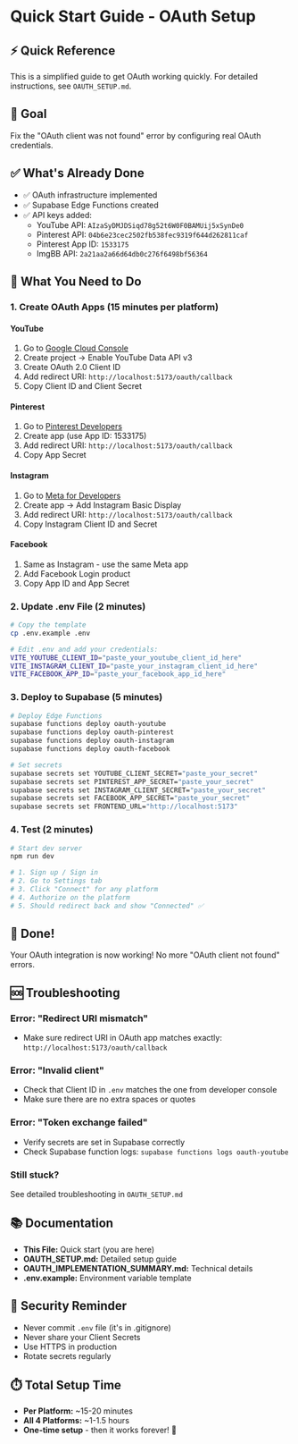 # Quick Start Guide - OAuth Setup

## ⚡ Quick Reference

This is a simplified guide to get OAuth working quickly. For detailed instructions, see `OAUTH_SETUP.md`.

## 🎯 Goal

Fix the "OAuth client was not found" error by configuring real OAuth credentials.

## ✅ What's Already Done

- ✅ OAuth infrastructure implemented
- ✅ Supabase Edge Functions created
- ✅ API keys added:
  - YouTube API: `AIzaSyDMJDSiqd78g52t6W0F0BAMUij5xSynDe0`
  - Pinterest API: `04b6e23cec2502fb538fec9319f644d262811caf`
  - Pinterest App ID: `1533175`
  - ImgBB API: `2a21aa2a66d64db0c276f6498bf56364`

## 🔧 What You Need to Do

### 1. Create OAuth Apps (15 minutes per platform)

#### YouTube
1. Go to [Google Cloud Console](https://console.cloud.google.com/)
2. Create project → Enable YouTube Data API v3
3. Create OAuth 2.0 Client ID
4. Add redirect URI: `http://localhost:5173/oauth/callback`
5. Copy Client ID and Client Secret

#### Pinterest
1. Go to [Pinterest Developers](https://developers.pinterest.com/)
2. Create app (use App ID: 1533175)
3. Add redirect URI: `http://localhost:5173/oauth/callback`
4. Copy App Secret

#### Instagram
1. Go to [Meta for Developers](https://developers.facebook.com/)
2. Create app → Add Instagram Basic Display
3. Add redirect URI: `http://localhost:5173/oauth/callback`
4. Copy Instagram Client ID and Secret

#### Facebook
1. Same as Instagram - use the same Meta app
2. Add Facebook Login product
3. Copy App ID and App Secret

### 2. Update .env File (2 minutes)

```bash
# Copy the template
cp .env.example .env

# Edit .env and add your credentials:
VITE_YOUTUBE_CLIENT_ID="paste_your_youtube_client_id_here"
VITE_INSTAGRAM_CLIENT_ID="paste_your_instagram_client_id_here"
VITE_FACEBOOK_APP_ID="paste_your_facebook_app_id_here"
```

### 3. Deploy to Supabase (5 minutes)

```bash
# Deploy Edge Functions
supabase functions deploy oauth-youtube
supabase functions deploy oauth-pinterest
supabase functions deploy oauth-instagram
supabase functions deploy oauth-facebook

# Set secrets
supabase secrets set YOUTUBE_CLIENT_SECRET="paste_your_secret"
supabase secrets set PINTEREST_APP_SECRET="paste_your_secret"
supabase secrets set INSTAGRAM_CLIENT_SECRET="paste_your_secret"
supabase secrets set FACEBOOK_APP_SECRET="paste_your_secret"
supabase secrets set FRONTEND_URL="http://localhost:5173"
```

### 4. Test (2 minutes)

```bash
# Start dev server
npm run dev

# 1. Sign up / Sign in
# 2. Go to Settings tab
# 3. Click "Connect" for any platform
# 4. Authorize on the platform
# 5. Should redirect back and show "Connected" ✅
```

## 🎉 Done!

Your OAuth integration is now working! No more "OAuth client not found" errors.

## 🆘 Troubleshooting

### Error: "Redirect URI mismatch"
- Make sure redirect URI in OAuth app matches exactly: `http://localhost:5173/oauth/callback`

### Error: "Invalid client"
- Check that Client ID in `.env` matches the one from developer console
- Make sure there are no extra spaces or quotes

### Error: "Token exchange failed"
- Verify secrets are set in Supabase correctly
- Check Supabase function logs: `supabase functions logs oauth-youtube`

### Still stuck?
See detailed troubleshooting in `OAUTH_SETUP.md`

## 📚 Documentation

- **This File:** Quick start (you are here)
- **OAUTH_SETUP.md:** Detailed setup guide
- **OAUTH_IMPLEMENTATION_SUMMARY.md:** Technical details
- **.env.example:** Environment variable template

## 🔐 Security Reminder

- Never commit `.env` file (it's in .gitignore)
- Never share your Client Secrets
- Use HTTPS in production
- Rotate secrets regularly

## ⏱️ Total Setup Time

- **Per Platform:** ~15-20 minutes
- **All 4 Platforms:** ~1-1.5 hours
- **One-time setup** - then it works forever! 🎉
